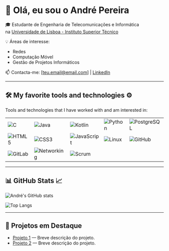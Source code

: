 # 👋 Olá, eu sou o André Pereira

🎓 Estudante de Engenharia de Telecomunicações e Informática  
na [Universidade de Lisboa - Instituto Superior Técnico](https://tecnico.ulisboa.pt)  

💡 Áreas de interesse:
- Redes
- Computação Móvel
- Gestão de Projetos Informáticos

📫 Contacta-me: [teu.email@email.com] | [LinkedIn](https://www.linkedin.com/in/seu-perfil)  

---

## 🛠️ My favorite tools and technologies ⚙️

Tools and technologies that I have worked with and am interested in:

| | | | | |
|---|---|---|---|---|
| ![C](https://img.shields.io/badge/-C-333?logo=c) | ![Java](https://img.shields.io/badge/-Java-333?logo=java) | ![Kotlin](https://img.shields.io/badge/-Kotlin-333?logo=kotlin) | ![Python](https://img.shields.io/badge/-Python-333?logo=python) | ![PostgreSQL](https://img.shields.io/badge/-PostgreSQL-333?logo=postgresql) |
| ![HTML5](https://img.shields.io/badge/-HTML5-333?logo=html5) | ![CSS3](https://img.shields.io/badge/-CSS3-333?logo=css3) | ![JavaScript](https://img.shields.io/badge/-JavaScript-333?logo=javascript) | ![Linux](https://img.shields.io/badge/-Linux-333?logo=linux) | ![GitHub](https://img.shields.io/badge/-GitHub-333?logo=github) |
| ![GitLab](https://img.shields.io/badge/-GitLab-333?logo=gitlab) | ![Networking](https://img.shields.io/badge/-Networking-333?logo=cisco) | ![Scrum](https://img.shields.io/badge/-Scrum-333?logo=scrumalliance) | | |

---

## 📊 GitHub Stats 📈

![André's GitHub stats](https://github-readme-stats.vercel.app/api?username=seu-username&show_icons=true&theme=dark&hide_border=true)

![Top Langs](https://github-readme-stats.vercel.app/api/top-langs/?username=seu-username&layout=compact&theme=dark&hide_border=true)

---

## 🚀 Projetos em Destaque
- [Projeto 1](#) — Breve descrição do projeto.
- [Projeto 2](#) — Breve descrição do projeto.
